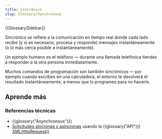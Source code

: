 ```yaml
---
title: Sincrónico
slug: Glossary/Synchronous
---
```


{{GlossarySidebar}}

Sincrónico _se_ refiere a la comunicación en tiempo real donde cada lado recibe (y si es necesario, procesa y responde) mensajes instantáneamente (o lo más cerca posible a instantáneamente).

Un ejemplo humano es el teléfono — durante una llamada telefónica tiendes a responder a la otra persona inmediatamente.

Muchos comandos de programación son también sincrónicos — por ejemplo cuando escribes en una calculadora, el entorno te devolverá el resultado instantáneamente, a menos que lo programes para no hacerlo.

## Aprende más

### Referencias técnicas

- {{glossary("Asynchronous")}}
- [Solicitudes síncronas y asíncronas](/es/docs/Web/API/XMLHttpRequest/Synchronous_and_Asynchronous_Requests) usando la {{glossary("API")}} [XMLHttpRequest()](/es/docs/Web/API/XMLHttpRequest)

